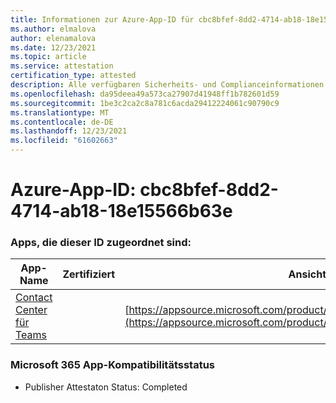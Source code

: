 ```yaml
---
title: Informationen zur Azure-App-ID für cbc8bfef-8dd2-4714-ab18-18e15566b63e
ms.author: elmalova
author: elenamalova
ms.date: 12/23/2021
ms.topic: article
ms.service: attestation
certification_type: attested
description: Alle verfügbaren Sicherheits- und Complianceinformationen für cbc8bfef-8dd2-4714-ab18-18e15566b63e.
ms.openlocfilehash: da95deea49a573ca27907d41948ff1b782601d59
ms.sourcegitcommit: 1be3c2ca2c8a781c6acda29412224061c90790c9
ms.translationtype: MT
ms.contentlocale: de-DE
ms.lasthandoff: 12/23/2021
ms.locfileid: "61602663"
---
```

# <a name="azure-app-id-cbc8bfef-8dd2-4714-ab18-18e15566b63e"></a>Azure-App-ID: cbc8bfef-8dd2-4714-ab18-18e15566b63e


### <a name="apps-associated-with-this-id"></a>Apps, die dieser ID zugeordnet sind:
| **App-Name** | **Zertifiziert** | **Ansicht in AppSource** |
|--------------|---------------|-----------------------|
| [Contact Center für Teams](https://docs.microsoft.com/microsoft-365-app-certification/forward/geomant.buzzeasy_teams_contact_center) |  | [https://appsource.microsoft.com/product/office/geomant.buzzeasy_teams_contact_center](https://appsource.microsoft.com/product/office/geomant.buzzeasy_teams_contact_center) |

### <a name="microsoft-365-app-compliance-status"></a>Microsoft 365 App-Kompatibilitätsstatus
- Publisher Attestaton Status: Completed

